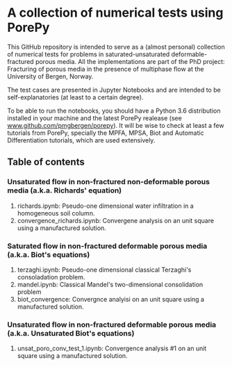 # A collection of numerical tests using PorePy

This GitHub repository is intended to serve as a (almost personal) collection of numerical tests for problems in saturated-unsaturated deformable-fractured porous media. All the implementations are part of the PhD project: Fracturing of porous media in the presence of multiphase flow at the University of Bergen, Norway. 

The test cases are presented in Jupyter Notebooks and are intended to be self-explanatories (at least to a certain degree).

To be able to run the notebooks, you should have a Python 3.6 distribution installed in your machine and the latest PorePy realease (see www.github.com/pmgbergen/porepy). It will be wise to check at least a few tutorials from PorePy, specially the MPFA, MPSA, Biot and Automatic Differentiation tutorials, which are used extensively.

## Table of contents

### Unsaturated flow in non-fractured non-deformable porous media (a.k.a. Richards' equation)

1. richards.ipynb: Pseudo-one dimensional water infiltration in a homogeneous soil column.
2. convergence_richards.ipynb: Convergene analysis on an unit square using a manufactured solution.

### Saturated flow in non-fractured deformable porous media (a.k.a. Biot's equations)

1. terzaghi.ipynb: Pseudo-one dimensional classical Terzaghi's consoladation problem.
2. mandel.ipynb: Classical Mandel's two-dimensional consolidation problem
3. biot_convergence: Convergnce analyisi on an unit square using a manufactured solution.

### Unsaturated flow in non-fractured deformable porous media (a.k.a. Unsaturated Biot's equations)

1. unsat_poro_conv_test_1.ipynb: Convergence analysis #1 on an unit square using a manufactured solution.
